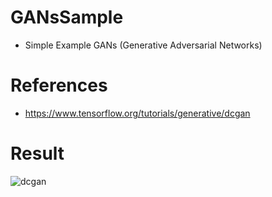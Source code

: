 # GANsSample
 - Simple Example GANs (Generative Adversarial Networks) 

# References
 - https://www.tensorflow.org/tutorials/generative/dcgan

# Result
![dcgan](https://user-images.githubusercontent.com/20294219/87269531-6bf74980-c508-11ea-9b29-1428d382e366.gif)
